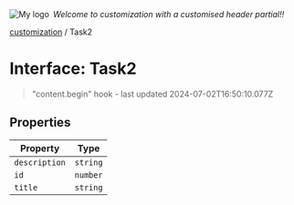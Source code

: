 <div style="display:flex; align-items:center;">
  <img alt="My logo" src="https://placehold.co/100x50" style="margin-right: .5em;" />
  <em>Welcome to customization with a customised header partial!!</em>
</div>

[customization](index.md) / Task2

# Interface: Task2

> "content.begin" hook - last updated 2024-07-02T16:50:10.077Z

## Properties

| Property | Type |
| ------ | ------ |
| `description` | `string` |
| `id` | `number` |
| `title` | `string` |
